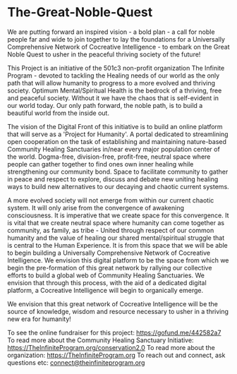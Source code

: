 # The-Great-Noble-Quest

We are putting forward an inspired vision - a bold plan - a call for noble people far and wide to join together to lay the foundations for a Universally Comprehensive Network of Cocreative Intelligence - to embark on the Great Noble Quest to usher in the peaceful thriving society of the future!

This Project is an initiative of the 501c3 non-profit organization The Infinite Program - devoted to tackling the Healing needs of our world as the only path that will allow humanity to progress to a more evolved and thriving society. Optimum Mental/Spiritual Health is the bedrock of a thriving, free and peaceful society. Without it we have the chaos that is self-evident in our world today. Our only path forward, the noble path, is to build a beautiful world from the inside out. 

The vision of the Digital Front of this initiative is to build an online platform that will serve as a 'Project for Humanity'. A portal dedicated to streamlining open cooperation on the task of establishing and maintaining nature-based Community Healing Sanctuaries in/near every major population center of the world. Dogma-free, division-free, profit-free, neutral space where people can gather together to find ones own inner healing while strengthening our community bond. Space to facilitate community to gather in peace and respect to explore, discuss and debate new uniting healing ways to build new alternatives to our decaying and chaotic current systems.

A more evolved society will not emerge from within our current chaotic system. It will only arise from the convergence of awakening consciousness. It is imperative that we create space for this convergence. It is vital that we create neutral space where humanity can come together as community, as family, as tribe - United through respect of our common humanity and the value of healing our shared mental/spiritual struggle that is central to the Human Experience. It is from this space that we will be able to begin building a Universally Comprehensive Network of Cocreative Intelligence. We envision this digital platform to be the space from which we begin the pre-formation of this great network by rallying our collective efforts to build a global web of Community Healing Sanctuaries. We envision that through this process, with the aid of a dedicated digital platform, a Cocreative Intelligence will begin to organically emerge.   

We envision that this great network of Cocreative Intelligence will be the source of knowledge, wisdom and resource necessary to usher in a thriving new era for humanity!        


To see the online fundraiser for this project:  https://gofund.me/442582a7
To read more about the Community Healing Sanctuary Initiative: https://TheInfiniteProgram.org/conservation2.0
To read more about the organization: https://TheInfiniteProgram.org
To reach out and connect, ask questions etc: connect@theinfiniteprogram.org

